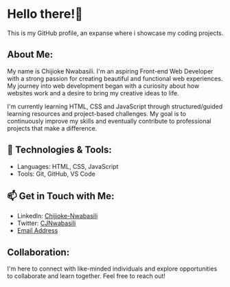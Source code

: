 # Hello there!👋

This is my GitHub profile, an expanse where i showcase my coding projects.

## About Me:

My name is Chijioke Nwabasili. I'm an aspiring Front-end Web Developer with a strong passion for creating beautiful and functional web experiences. My journey into web development began with a curiosity about how websites work and a desire to bring my creative ideas to life.

I'm currently learning HTML, CSS and JavaScript through structured/guided learning resources and project-based challenges. My goal is to continuously improve my skills and eventually contribute to professional projects that make a difference.

## 🔧 Technologies & Tools:

- Languages: HTML, CSS, JavaScript
- Tools: Git, GitHub, VS Code

## 📫 Get in Touch with Me:

-  LinkedIn: [Chijioke-Nwabasili](https://www.linkedin.com/in/chijioke-nwabasili)
-  Twitter: [CJNwabasili](https://www.x.com/CJNwabasili_)
-  [Email Address](chijioke.nwabasili2021@gmail.com)

## Collaboration:

I'm here to connect with like-minded individuals and explore opportunities to collaborate and learn together. Feel free to reach out!
